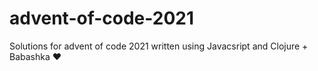 # advent-of-code-2021

Solutions for advent of code 2021 written using Javacsript and Clojure + Babashka ❤️



